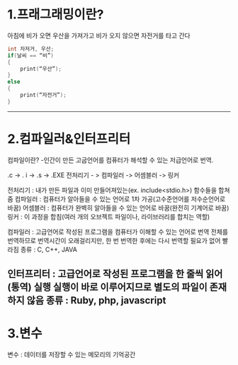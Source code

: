 # 1.프래그래밍이란?

아침에 비가 오면 우산을 가져가고 비가 오지 않으면 자전거를 타고 간다

```c
int 자저거, 우산;
if(날씨 == “비”)
{
	print(“우산”);
}
else
{
	print(“자전거”);
}
```
---
# 2.컴파일러&인터프리터

컴파일이란?
-인간이 만든 고굽언어를 컴퓨터가 해석할 수 있는 저급언어로 번역.

.c  ->  . i  ->  .s  -> .EXE
전처리기 - > 컴파일러 -> 어셈블러 -> 링커

전처리기 : 내가 만든 파일과 이미 만들어져있는(ex. include<stdio.h>) 함수들을 합쳐줌
컴파일러 : 컴퓨터가 알아들을 수 있는 언어로 1차 가공(고수준언어를 저수순언어로 바꿈)
어셈블러 : 컴퓨터가 완벽히 알아들을 수 있는 언어로 바꿈(완전히 기계어로 바꿈)
링커 : 이 과정을 합침(여러 개의 오브젝트 파일이나, 라이브러리를 합치는 역할)

컴파일러 : 고급언어로 작성된 프로그램을 컴퓨터가 이해할 수 있는 언어로 번역
전체를 번역하므로 번역시간이 오래걸리지만, 한 번 번역한 후에는 다시 번역할 필요가 없어 빨라짐
종류 : C, C++, JAVA

인터프리터 : 고급언어로 작성된 프로그램을 한 줄씩 읽어(통역) 실행
실행이 바로 이루어지므로 별도의 파일이 존재하지 않음
종류 : Ruby, php, javascript
---
# 3.변수
변수 : 데이터를 저장할 수 있는 메모리의 기억공간
